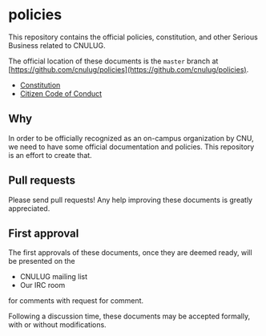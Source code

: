 # policies

This repository contains the official policies, constitution, and other Serious Business related to CNULUG.

The official location of these documents is the `master` branch at [https://github.com/cnulug/policies](https://github.com/cnulug/policies).

- [Constitution](constitution.md)
- [Citizen Code of Conduct](citizen_code_of_conduct.md)

## Why

In order to be officially recognized as an on-campus organization by CNU, we need to have some official documentation and policies. This repository is an effort to create that.

## Pull requests

Please send pull requests! Any help improving these documents is greatly appreciated.

## First approval

The first approvals of these documents, once they are deemed ready, will be presented on the

- CNULUG mailing list
- Our IRC room

for comments with request for comment.

Following a discussion time, these documents may be accepted formally, with or without modifications.
